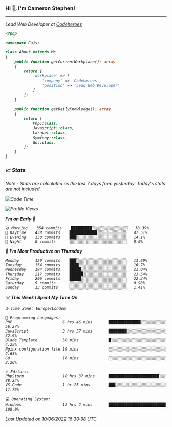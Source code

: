 ### Hi 👋, I'm Cameron Stephen!
<hr>
<p><em>Lead Web Developer at <a href="https://codeheroes.co.uk">Codeheroes</a></p>


```php
<?php

namespace Cajs;

class About extends Me
{
    public function getCurrentWorkplace(): array
    {
        return [
            'workplace' => [
                'company' => 'Codeheroes',
                'position' => 'Lead Web Developer'
            ]
        ];
    }

    public function getDailyKnowledge(): array
    {
        return [
            Php::class,
            Javascript::class,
            Laravel::class,
            Symfony::class,
            Go::class,
        ];
    }
}
```

### 📈 Stats
<p><em>Note - Stats are calculated as the last 7 days from yesterday. Today's stats are not included.</em></p>


<!--START_SECTION:waka-->
![Code Time](http://img.shields.io/badge/Code%20Time-2%2C930%20hrs%2021%20mins-blue)

![Profile Views](http://img.shields.io/badge/Profile%20Views-0-blue)

**I'm an Early 🐤** 

```text
🌞 Morning    354 commits    █████████░░░░░░░░░░░░░░░░   38.39% 
🌆 Daytime    438 commits    ████████████░░░░░░░░░░░░░   47.51% 
🌃 Evening    130 commits    ███░░░░░░░░░░░░░░░░░░░░░░   14.1% 
🌙 Night      0 commits      ░░░░░░░░░░░░░░░░░░░░░░░░░   0.0%

```
📅 **I'm Most Productive on Thursday** 

```text
Monday       129 commits    ███░░░░░░░░░░░░░░░░░░░░░░   13.99% 
Tuesday      154 commits    ████░░░░░░░░░░░░░░░░░░░░░   16.7% 
Wednesday    194 commits    █████░░░░░░░░░░░░░░░░░░░░   21.04% 
Thursday     217 commits    ██████░░░░░░░░░░░░░░░░░░░   23.54% 
Friday       206 commits    █████░░░░░░░░░░░░░░░░░░░░   22.34% 
Saturday     9 commits      ░░░░░░░░░░░░░░░░░░░░░░░░░   0.98% 
Sunday       13 commits     ░░░░░░░░░░░░░░░░░░░░░░░░░   1.41%

```


📊 **This Week I Spent My Time On** 

```text
⌚︎ Time Zone: Europe/London

💬 Programming Languages: 
PHP                      6 hrs 46 mins       ██████████████░░░░░░░░░░░   56.27% 
JavaScript               3 hrs 57 mins       ████████░░░░░░░░░░░░░░░░░   32.9% 
Blade Template           30 mins             █░░░░░░░░░░░░░░░░░░░░░░░░   4.25% 
Nginx configuration file 19 mins             ░░░░░░░░░░░░░░░░░░░░░░░░░   2.65% 
Go                       16 mins             ░░░░░░░░░░░░░░░░░░░░░░░░░   2.26%

🔥 Editors: 
PhpStorm                 10 hrs 37 mins      ██████████████████████░░░   88.24% 
VS Code                  1 hr 25 mins        ███░░░░░░░░░░░░░░░░░░░░░░   11.76%

💻 Operating System: 
Windows                  12 hrs 2 mins       █████████████████████████   100.0%

```


 Last Updated on 10/06/2022 16:30:38 UTC
<!--END_SECTION:waka-->
